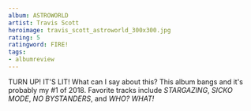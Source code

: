 ```yaml
---
album: ASTROWORLD
artist: Travis Scott
heroimage: travis_scott_astroworld_300x300.jpg
rating: 5
ratingword: FIRE!
tags:
- albumreview
---
```

TURN UP! IT'S LIT! What can I say about this? This album bangs and it's probably
my #1 of 2018. Favorite tracks include _STARGAZING_, _SICKO MODE_, _NO
BYSTANDERS_, and _WHO? WHAT!_
